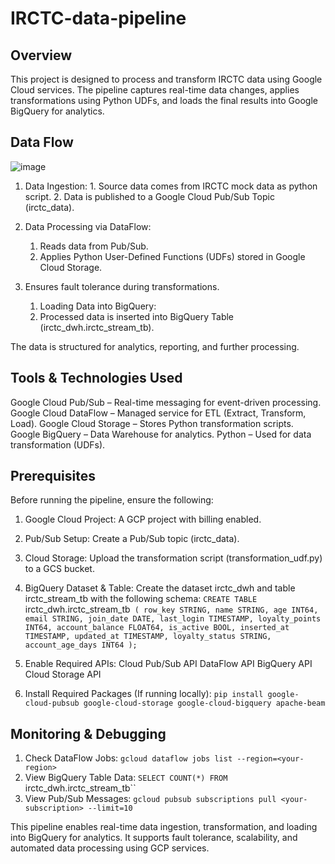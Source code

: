 # IRCTC-data-pipeline

## Overview
This project is designed to process and transform IRCTC data using Google Cloud services. The pipeline captures real-time data changes, applies transformations using Python UDFs, and loads the final results into Google BigQuery for analytics.

## Data Flow
![image](https://github.com/user-attachments/assets/46370405-788b-422d-aab3-c9c575869da6)

1. Data Ingestion:
          1. Source data comes from IRCTC mock data as python script.
          2. Data is published to a Google Cloud Pub/Sub Topic (irctc_data).

2. Data Processing via DataFlow:
    1. Reads data from Pub/Sub.
    2. Applies Python User-Defined Functions (UDFs) stored in Google Cloud Storage.

3. Ensures fault tolerance during transformations.
     1. Loading Data into BigQuery:
     2. Processed data is inserted into BigQuery Table (irctc_dwh.irctc_stream_tb).

The data is structured for analytics, reporting, and further processing.

## Tools & Technologies Used

Google Cloud Pub/Sub – Real-time messaging for event-driven processing.
Google Cloud DataFlow – Managed service for ETL (Extract, Transform, Load).
Google Cloud Storage – Stores Python transformation scripts.
Google BigQuery – Data Warehouse for analytics.
Python – Used for data transformation (UDFs).

## Prerequisites

Before running the pipeline, ensure the following:
1. Google Cloud Project: A GCP project with billing enabled.
2. Pub/Sub Setup: Create a Pub/Sub topic (irctc_data).
3. Cloud Storage: Upload the transformation script (transformation_udf.py) to a GCS bucket.
4. BigQuery Dataset & Table: Create the dataset irctc_dwh and table irctc_stream_tb with the following schema:
`CREATE TABLE `irctc_dwh.irctc_stream_tb` (
  row_key STRING,
  name STRING,
  age INT64,
  email STRING,
  join_date DATE,
  last_login TIMESTAMP,
  loyalty_points INT64,
  account_balance FLOAT64,
  is_active BOOL,
  inserted_at TIMESTAMP,
  updated_at TIMESTAMP,
  loyalty_status STRING,
  account_age_days INT64
);`

5. Enable Required APIs:
  Cloud Pub/Sub API
  DataFlow API
  BigQuery API
  Cloud Storage API

6. Install Required Packages (If running locally): `pip install google-cloud-pubsub google-cloud-storage google-cloud-bigquery apache-beam`

## Monitoring & Debugging
1. Check DataFlow Jobs: `gcloud dataflow jobs list --region=<your-region>`
2. View BigQuery Table Data: `SELECT COUNT(*) FROM `irctc_dwh.irctc_stream_tb``
3. View Pub/Sub Messages: `gcloud pubsub subscriptions pull <your-subscription> --limit=10`

This pipeline enables real-time data ingestion, transformation, and loading into BigQuery for analytics. It supports fault tolerance, scalability, and automated data processing using GCP services.


